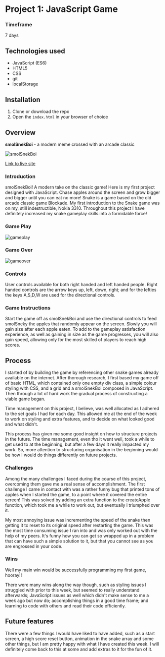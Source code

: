 # Project 1: JavaScript Game

### Timeframe
7 days

## Technologies used

* JavaScript (ES6)
* HTML5
* CSS
* git
* localStorage

## Installation

1. Clone or download the repo
1. Open the `index.html` in your browser of choice

## Overview

**smolSnekBoi** - a modern meme crossed with an arcade classic

![smolSnekBoi](https://gradius93.github.io/SEI-Project-1/images/smolSnekBoiTitle.jpg)

[Link to live site](https://gradius93.github.io/SEI-Project-1/)

### Introduction
smolSnekBoi! A modern take on the classic game! Here is my first project designed with JavaScript. Chase apples around the screen and grow bigger and bigger until you can eat no more! Snake is a game based on the old arcade classic game Blockade. My first introduction to the Snake game was on my, still indestructible, Nokia 3310. Throughout this project I have definitely increased my snake gameplay skills into a formidable force!  

### Game Play

![gameplay](https://gradius93.github.io/SEI-Project-1/images/ssBgameplay.jpg)

### Game Over

![gameover](https://gradius93.github.io/SEI-Project-1/images/ssbgameover.jpg)

### Controls

User controls available for both right handed and left handed people. Right handed controls are the arrow keys up, left, down, right; and for the lefties the keys A,S,D,W are used for the directional controls.

### Game Instructions

Start the game off as smolSnekBoi and use the directional controls to feed smolSneky the apples that randomly appear on the screen. Slowly you will gain size after each apple eaten. To add to the gameplay satisfaction experience, as well as gaining in size as the game progresses, you will also gain speed, allowing only for the most skilled of players to reach high scores.

## Process

I started of by building the game by referencing other snake games already available on the internet. After thorough research, I first based my game off of basic HTML, which contained only one empty div class, a simple colour styling with CSS, and a grid and a smolSnekBoi composed in JavaScript. Then through a lot of hard work the gradual process of constructing a viable game began.

Time management on this project, I believe, was well allocated as I adhered to the set goals I had for each day. This allowed me at the end of the week to work on styling and extra features, and to decide on what looked good and what didn't.

This process has given me some good insight on how to structure projects in the future. The time management, even tho it went well, took a while to get used to at the beginning, but after a few days it really impacted my work. So, more attention to structuring organisation in the beginning would be how I would do things differently on future projects.

### Challenges

Among the many challenges I faced during the course of this project, overcoming them gave me a real sense of accomplishment. The first challenge I came in contact with was a rather funny bug that printed tons of apples when I started the game, to a point where it covered the entire screen! This was solved by adding an extra function to the createApple function, which took me a while to work out, but eventually i triumphed over it.

My most annoying issue was incrementing the speed of the snake then getting it to reset to its original speed after restarting the game. This was the most time consuming issue I ran into and was only worked out with the help of my peers. It's funny how you can get so wrapped up in a problem that can have such a simple solution to it, but that you cannot see as you are engrossed in your code.

### Wins

Well my main win would be successfully programming my first game, hooray!!

There were many wins along the way though, such as styling issues I struggled with prior to this week, but seemed to really understand afterwards; JavaScript issues as well which didn't make sense to me a week ago but now do; accomplishing things in a good time frame; and learning to code with others and read their code efficiently.


## Future features

There were a few things I would have liked to have added, such as a start screen, a high score reset button, animation in the snake array and some other things, but I am pretty happy with what I have created this week. I will definitely come back to this at some and add extras to it for the fun of it.
